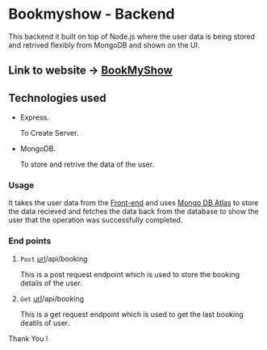 # Bookmyshow - Backend

This backend it built on top of Node.js where the user data is being stored and retrived flexibly from MongoDB and shown on the UI.

## Link to website -> [BookMyShow](https://bookmy-show.netlify.app/)


## Technologies used
- Express.
   
    To Create Server.
- MongoDB.

    To store and retrive the data of the user.

### Usage 
It takes the user data from the [Front-end](https://github.com/hemant610/BookMyShow-Frontend-main) and uses [Mongo DB Atlas](https://www.mongodb.com/cloud/atlas/register) to store the data recieved and fetches the data back from the database to show the user that the 
operation was successfully completed.

### End points
1. `Post` [url](https://bookmyshow-backend-main.onrender.com)/api/booking 

   This is a post request endpoint which is used to store the booking details of the user.

2. `Get` [url](https://bookmyshow-backend-main.onrender.com)/api/booking

   This is a get request endpoint which is used to get the last booking deatils of user.

Thank You !


